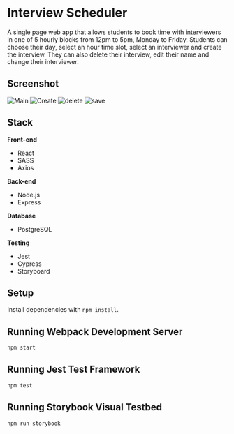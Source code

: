 # Interview Scheduler

A single page web app that allows students to book time with interviewers in one of 5 hourly blocks from 12pm to 5pm, Monday to Friday. Students can choose their day, select an hour time slot, select an interviewer and create the interview.
They can also delete their interview, edit their name and change their interviewer.

## Screenshot

![Main](https://user-images.githubusercontent.com/84829054/158275336-c1bab2b5-f780-42d0-b766-57e1b0898806.png)
![Create](https://user-images.githubusercontent.com/84829054/158275098-b135af76-472c-4098-aa2d-3928e8f1ce71.png)
![delete](https://user-images.githubusercontent.com/84829054/158275389-cd14c116-df92-448b-bb6c-a2e959514c5b.png)
![save](https://user-images.githubusercontent.com/84829054/158275511-17d702ad-a74e-4bf5-bcb0-7581b13a3c39.png)

## Stack

<strong>Front-end</strong>

- React
- SASS
- Axios

<strong>Back-end</strong>

- Node.js
- Express

<strong>Database</strong>

- PostgreSQL

<strong>Testing</strong>

- Jest
- Cypress
- Storyboard

## Setup

Install dependencies with `npm install`.

## Running Webpack Development Server

```sh
npm start
```

## Running Jest Test Framework

```sh
npm test
```

## Running Storybook Visual Testbed

```sh
npm run storybook
```
